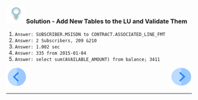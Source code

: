 
### ![](/academy/Training_Level_1/03_fabric_basic_LU/images/Solution.png)Solution - Add New Tables to the LU and Validate Them

1. `Answer: SUBSCRIBER.MSISDN to CONTRACT.ASSOCIATED_LINE_FMT`
2. `Answer: 2 Subscribers, 209 &210`
3. `Answer: 1.002 sec`
4. `Answer: 335 from 2015-01-04`
5. `Answer: select sum(AVAILABLE_AMOUNT) from balance; 3411`

[![Previous](/articles/images/Previous.png)](/academy/Training_Level_1/03_fabric_basic_LU/08_LU_flow_exercises.md)[<img align="right" width="60" height="54" src="/articles/images/Next.png">](/academy/Training_Level_1/03_fabric_basic_LU/10_table_population_and_sync_strategies.md)

 

 
------
